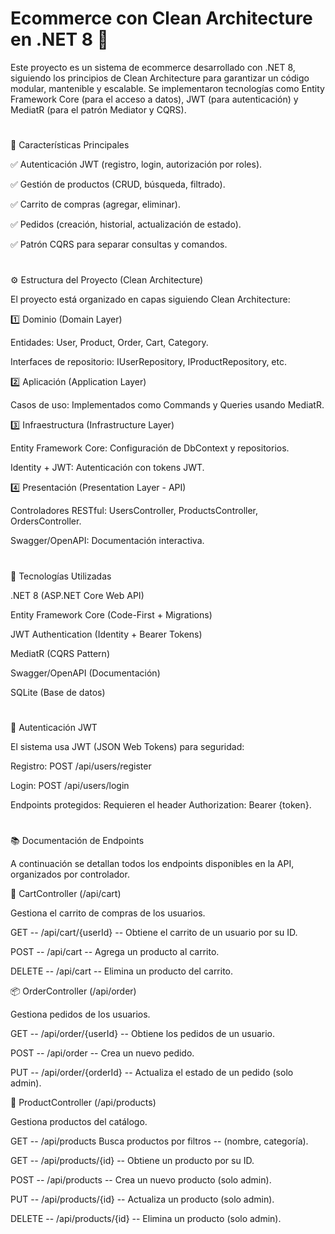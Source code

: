# Ecommerce con Clean Architecture en .NET 8 🛒
Este proyecto es un sistema de ecommerce desarrollado con .NET 8, siguiendo los principios de Clean Architecture para garantizar un código modular, mantenible y escalable. Se implementaron tecnologías como Entity Framework Core (para el acceso a datos), JWT (para autenticación) y MediatR (para el patrón Mediator y CQRS).

#

📌 Características Principales

✅ Autenticación JWT (registro, login, autorización por roles).

✅ Gestión de productos (CRUD, búsqueda, filtrado).

✅ Carrito de compras (agregar, eliminar).

✅ Pedidos (creación, historial, actualización de estado).

✅ Patrón CQRS para separar consultas y comandos.

#

⚙️ Estructura del Proyecto (Clean Architecture)

El proyecto está organizado en capas siguiendo Clean Architecture:

1️⃣ Dominio (Domain Layer)

Entidades: User, Product, Order, Cart, Category.

Interfaces de repositorio: IUserRepository, IProductRepository, etc.

2️⃣ Aplicación (Application Layer)

Casos de uso: Implementados como Commands y Queries usando MediatR.

3️⃣ Infraestructura (Infrastructure Layer)

Entity Framework Core: Configuración de DbContext y repositorios.

Identity + JWT: Autenticación con tokens JWT.

4️⃣ Presentación (Presentation Layer - API)

Controladores RESTful: UsersController, ProductsController, OrdersController.

Swagger/OpenAPI: Documentación interactiva.

#

🚀 Tecnologías Utilizadas

.NET 8 (ASP.NET Core Web API)

Entity Framework Core (Code-First + Migrations)

JWT Authentication (Identity + Bearer Tokens)

MediatR (CQRS Pattern)

Swagger/OpenAPI (Documentación)

SQLite (Base de datos)

#

🔐 Autenticación JWT

El sistema usa JWT (JSON Web Tokens) para seguridad:

Registro: POST /api/users/register

Login: POST /api/users/login

Endpoints protegidos: Requieren el header Authorization: Bearer {token}.

#

📚 Documentación de Endpoints

A continuación se detallan todos los endpoints disponibles en la API, organizados por controlador.


🛒 CartController (/api/cart)

Gestiona el carrito de compras de los usuarios.

GET --	/api/cart/{userId} --	Obtiene el carrito de un usuario por su ID.	

POST --	/api/cart --	Agrega un producto al carrito.	

DELETE --	/api/cart --	Elimina un producto del carrito.	


📦 OrderController (/api/order)

Gestiona pedidos de los usuarios.

GET --	/api/order/{userId} --	Obtiene los pedidos de un usuario. 

POST --	/api/order --	Crea un nuevo pedido.	

PUT --	/api/order/{orderId} --	Actualiza el estado de un pedido (solo admin). 


📱 ProductController (/api/products)

Gestiona productos del catálogo.

GET -- 	/api/products	Busca productos por filtros -- (nombre, categoría).

GET --	/api/products/{id} --	Obtiene un producto por su ID.

POST --	/api/products -- Crea un nuevo producto (solo admin).

PUT --	/api/products/{id} -- Actualiza un producto (solo admin).

DELETE --	/api/products/{id} --	Elimina un producto (solo admin).

